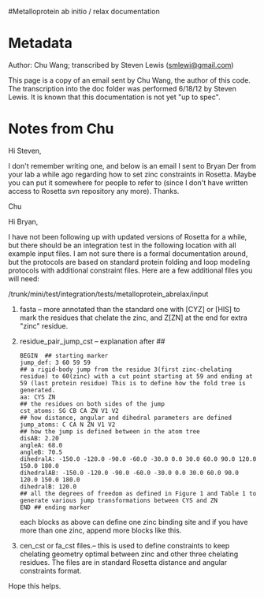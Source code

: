 #Metalloprotein ab initio / relax documentation

Metadata
========

Author: Chu Wang; transcribed by Steven Lewis (smlewi@gmail.com)

This page is a copy of an email sent by Chu Wang, the author of this code. The transcription into the doc folder was performed 6/18/12 by Steven Lewis. It is known that this documentation is not yet "up to spec".

Notes from Chu
==============

Hi Steven,

I don't remember writing one, and below is an email I sent to Bryan Der from your lab a while ago regarding how to set zinc constraints in Rosetta. Maybe you can put it somewhere for people to refer to (since I don't have written access to Rosetta svn repository any more). Thanks.

Chu

Hi Bryan,

I have not been following up with updated versions of Rosetta for a while, but there should be an integration test in the following location with all example input files. I am not sure there is a formal documentation around, but the protocols are based on standard protein folding and loop modeling protocols with additional constraint files. Here are a few additional files you will need:

/trunk/mini/test/integration/tests/metalloprotein\_abrelax/input

1.  fasta – more annotated than the standard one with [CYZ] or [HIS] to mark the residues that chelate the zinc, and Z[ZN] at the end for extra "zinc" residue.

2.  residue\_pair\_jump\_cst – explanation after \#\#

    ```
    BEGIN  ## starting marker
    jump_def: 3 60 59 59
    ## a rigid-body jump from the residue 3(first zinc-chelating residue) to 60(zinc) with a cut point starting at 59 and ending at 59 (last protein residue) This is to define how the fold tree is generated.
    aa: CYS ZN
    ## the residues on both sides of the jump
    cst_atoms: SG CB CA ZN V1 V2
    ## how distance, angular and dihedral parameters are defined
    jump_atoms: C CA N ZN V1 V2
    ## how the jump is defined between in the atom tree
    disAB: 2.20
    angleA: 68.0
    angleB: 70.5
    dihedralA: -150.0 -120.0 -90.0 -60.0 -30.0 0.0 30.0 60.0 90.0 120.0 150.0 180.0
    dihedralAB: -150.0 -120.0 -90.0 -60.0 -30.0 0.0 30.0 60.0 90.0 120.0 150.0 180.0
    dihedralB: 120.0
    ## all the degrees of freedom as defined in Figure 1 and Table 1 to generate various jump transformations between CYS and ZN
    END ## ending marker
    ```

    each blocks as above can define one zinc binding site and if you have more than one zinc, append more blocks like this.

3.  cen\_cst or fa\_cst files.– this is used to define constraints to keep chelating geometry optimal between zinc and other three chelating residues. The files are in standard Rosetta distance and angular constraints format.

Hope this helps.
